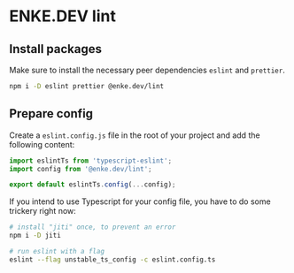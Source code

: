 # ENKE.DEV lint

## Install packages

Make sure to install the necessary peer dependencies `eslint` and `prettier`.

```bash
npm i -D eslint prettier @enke.dev/lint
```

## Prepare config

Create a `eslint.config.js` file in the root of your project and add the following content:

```js
import eslintTs from 'typescript-eslint';
import config from '@enke.dev/lint';

export default eslintTs.config(...config);
```

If you intend to use Typescript for your config file, you have to do some trickery right now:

```bash
# install "jiti" once, to prevent an error
npm i -D jiti

# run eslint with a flag
eslint --flag unstable_ts_config -c eslint.config.ts
```
